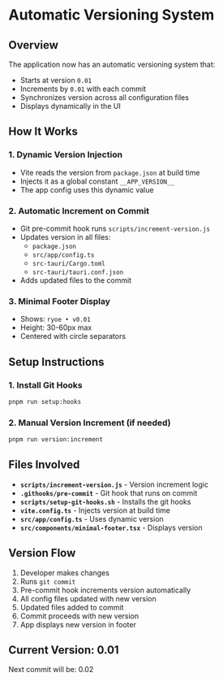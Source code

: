# Automatic Versioning System

## Overview

The application now has an automatic versioning system that:

- Starts at version `0.01`
- Increments by `0.01` with each commit
- Synchronizes version across all configuration files
- Displays dynamically in the UI

## How It Works

### 1. **Dynamic Version Injection**

- Vite reads the version from `package.json` at build time
- Injects it as a global constant `__APP_VERSION__`
- The app config uses this dynamic value

### 2. **Automatic Increment on Commit**

- Git pre-commit hook runs `scripts/increment-version.js`
- Updates version in all files:
    - `package.json`
    - `src/app/config.ts`
    - `src-tauri/Cargo.toml`
    - `src-tauri/tauri.conf.json`
- Adds updated files to the commit

### 3. **Minimal Footer Display**

- Shows: `ryoe • v0.01`
- Height: 30-60px max
- Centered with circle separators

## Setup Instructions

### 1. Install Git Hooks

```bash
pnpm run setup:hooks
```

### 2. Manual Version Increment (if needed)

```bash
pnpm run version:increment
```

## Files Involved

- **`scripts/increment-version.js`** - Version increment logic
- **`.githooks/pre-commit`** - Git hook that runs on commit
- **`scripts/setup-git-hooks.sh`** - Installs the git hooks
- **`vite.config.ts`** - Injects version at build time
- **`src/app/config.ts`** - Uses dynamic version
- **`src/components/minimal-footer.tsx`** - Displays version

## Version Flow

1. Developer makes changes
2. Runs `git commit`
3. Pre-commit hook increments version automatically
4. All config files updated with new version
5. Updated files added to commit
6. Commit proceeds with new version
7. App displays new version in footer

## Current Version: 0.01

Next commit will be: 0.02
